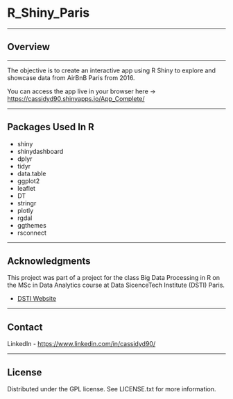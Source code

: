 # R_Shiny_Paris
***
## Overview
***
The objective is to create an interactive app using R Shiny to explore and showcase data from AirBnB Paris from 2016.

You can access the app live in your browser here -> https://cassidyd90.shinyapps.io/App_Complete/
***
## Packages Used In R
* shiny
* shinydashboard
* dplyr
* tidyr
* data.table
* ggplot2
* leaflet
* DT
* stringr
* plotly
* rgdal
* ggthemes
* rsconnect
***
## Acknowledgments
This project was part of a project for the class Big Data Processing in R on the MSc in Data Analytics course at Data SicenceTech Institute (DSTI) Paris.
* [DSTI Website](https://www.datasciencetech.institute/ "DSTI Website")
***
## Contact
LinkedIn - https://www.linkedin.com/in/cassidyd90/	 
***
## License
Distributed under the GPL license. See LICENSE.txt for more information.
